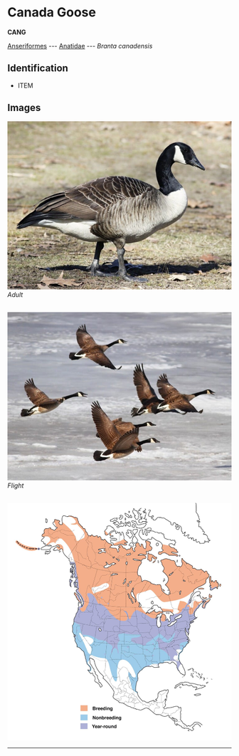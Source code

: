 # Canada Goose
**CANG**

[Anseriformes](/birding/orders/anseriformes) ---
[Anatidae](/birding/orders/anseriformes/anatidae) ---
*Branta canadensis*

## Identification
- ITEM

## Images
![](/birding/images/branta_canadensis_cang_adult.jpg)</br>
*Adult* </br></br>

![](/birding/images/branta_canadensis_cang_flight.jpg)</br>
*Flight* </br></br>

![](/birding/images/branta_canadensis_cang_map.jpg)

----

<!---## Notes
### DATE. PLACE---SPECIFIC
NOTE--->
